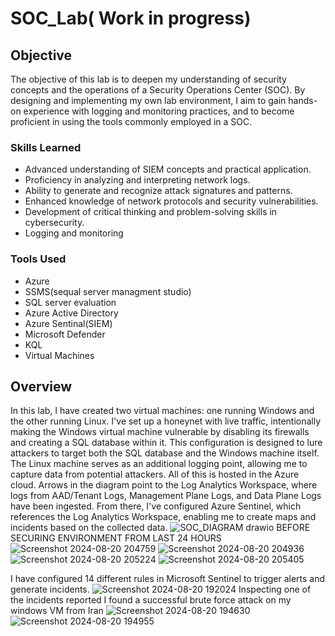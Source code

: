 # SOC_Lab( Work in progress)

## Objective
The objective of this lab is to deepen my understanding of security concepts and the operations of a Security Operations Center (SOC). By designing and implementing my own lab environment, I aim to gain hands-on experience with logging and monitoring practices, and to become proficient in using the tools commonly employed in a SOC.



### Skills Learned

- Advanced understanding of SIEM concepts and practical application.
- Proficiency in analyzing and interpreting network logs.
- Ability to generate and recognize attack signatures and patterns.
- Enhanced knowledge of network protocols and security vulnerabilities.
- Development of critical thinking and problem-solving skills in cybersecurity.
- Logging and monitoring 

### Tools Used
- Azure
- SSMS(sequal server managment studio)
- SQL server evaluation
- Azure Active Directory
- Azure Sentinal(SIEM)
- Microsoft Defender
- KQL
- Virtual Machines 
## Overview
In this lab, I have created two virtual machines: one running Windows and the other running Linux. I've set up a honeynet with live traffic, intentionally making the Windows virtual machine vulnerable by disabling its firewalls and creating a SQL database within it. This configuration is designed to lure attackers to target both the SQL database and the Windows machine itself. The Linux machine serves as an additional logging point, allowing me to capture data from potential attackers. All of this is hosted in the Azure cloud. Arrows in the diagram point to the Log Analytics Workspace, where logs from AAD/Tenant Logs, Management Plane Logs, and Data Plane Logs have been ingested. From there, I've configured Azure Sentinel, which references the Log Analytics Workspace, enabling me to create maps and incidents based on the collected data. 
![SOC_DIAGRAM drawio](https://github.com/user-attachments/assets/44a174e7-c372-48eb-adba-0d99c9c2be28)
BEFORE SECURING ENVIRONMENT FROM LAST 24 HOURS
![Screenshot 2024-08-20 204759](https://github.com/user-attachments/assets/c6aac3fa-1a13-463b-a526-621ea0b00ae7)
![Screenshot 2024-08-20 204936](https://github.com/user-attachments/assets/08b470da-a04d-4e64-9a12-af0ea1a4a7bc)
![Screenshot 2024-08-20 205224](https://github.com/user-attachments/assets/bd4edf7d-3ec2-481a-a965-139752c4c3b5)
![Screenshot 2024-08-20 205405](https://github.com/user-attachments/assets/d2c62c1e-5d82-447b-bde6-56353f5c4980)




I have configured 14 different rules in Microsoft Sentinel to trigger alerts and generate incidents.
![Screenshot 2024-08-20 192024](https://github.com/user-attachments/assets/bef43d1a-c208-448a-b2c9-2b75799b6701)
Inspecting one of the incidents reported I found a successful brute force attack on my windows VM from Iran
![Screenshot 2024-08-20 194630](https://github.com/user-attachments/assets/49c79b02-8b73-4eba-b3aa-be5322467e57)
![Screenshot 2024-08-20 194955](https://github.com/user-attachments/assets/fdaf4400-03cd-4923-901f-4733b1184e08)

















